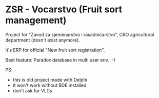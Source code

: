 # ZSR - Vocarstvo (Fruit sort management)
Project for "Zavod za sjemenarstvo i rasadničarstvo", CRO agricultural department (dosn't exist anymore).

It's ERP for official "New fruit sort registration".

Best feature: Paradox database in multi user env.  :-)

PS: 
- this is old project made with Delphi
- it won't work without BDE installed
- don't ask for VLCs